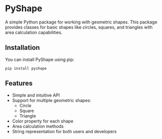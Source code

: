 # PyShape

A simple Python package for working with geometric shapes. This package provides classes for basic shapes like circles, squares, and triangles with area calculation capabilities.

## Installation

You can install PyShape using pip:

```shell
pip install pyshape
```


## Features

- Simple and intuitive API
- Support for multiple geometric shapes:
  - Circle
  - Square
  - Triangle
- Color property for each shape
- Area calculation methods
- String representation for both users and developers
